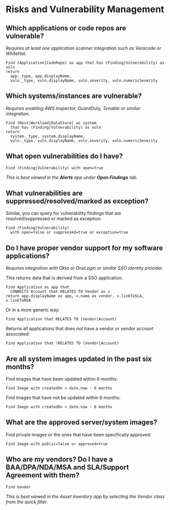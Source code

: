 # Risks and Vulnerability Management

## Which applications or code repos are vulnerable?

_Requires at least one application scanner integration such as Veracode or WhiteHat._

```j1ql
Find (Application|CodeRepo) as app that has (Finding|Vulnerability) as vuln
return
  app._type, app.displayName,
  vuln._type, vuln.displayName, vuln.severity, vuln.numericSeverity
```

## Which systems/instances are vulnerable?

_Requires enabling AWS Inspector, GuardDuty, Tenable or similar integration._

```j1ql
Find (Host|Workload|DataStore) as system
  that has (Finding|Vulnerability) as vuln
return
  system._type, system.displayName,
  vuln._type, vuln.displayName, vuln.severity, vuln.numericSeverity
```

## What open vulnerabilities do I have?

```j1ql
Find (Finding|Vulnerability) with open=true
```

_This is best viewed in the **Alerts** app under **Open Findings** tab._

## What vulnerabilities are suppressed/resolved/marked as exception?

Similar, you can query for vulnerability findings that are resolved/suppressed
or marked as exception:

```j1ql
Find (Finding|Vulnerability)
  with open=false or suppressed=true or exception=true
```

## Do I have proper vendor support for my software applications?

_Requires integration with Okta or OneLogin or similar SSO identity provider._

This returns data that is derived from a SSO application:

```j1ql
Find Application as app that
  CONNECTS Account that RELATES TO Vendor as v
return app.displayName as app, v.name as vendor, v.linkToSLA, v.linkToMSA
```

Or in a more generic way:

```j1ql
Find Application that RELATES TO (Vendor|Account)
```

Returns all applications that does not have a vendor or vendor account
associated:

```j1ql
Find Application that !RELATES TO (Vendor|Account)
```

## Are all system images updated in the past six months?

Find images that have been updated within 6 months:

```j1ql
Find Image with createdOn > date.now - 6 months
```

Find images that have not be updated within 6 months:

```j1ql
Find Image with createdOn < date.now - 6 months
```

## What are the approved server/system images?

Find private images or the ones that have been specifically approved:

```j1ql
Find Image with public=false or approved=true
```

## Who are my vendors? Do I have a BAA/DPA/NDA/MSA and SLA/Support Agreement with them?

```j1ql
Find Vendor
```

_This is best viewed in the Asset Inventory app by selecting the Vendor class from the quick filter._
